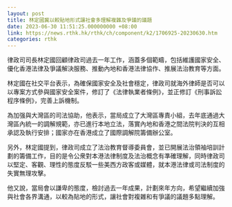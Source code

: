 ```yaml
---
layout: post
title: 林定國冀以較貼地形式讓社會多理解複雜及爭議的議題
date: 2023-06-30 11:51:25.000000000 +08:00
link: https://news.rthk.hk/rthk/ch/component/k2/1706925-20230630.htm
categories: rthk
---
```


律政司司長林定國回顧律政司過去一年工作，涵蓋多個範疇，包括維護國家安全、優化香港法律及爭議解決服務、推動內地和香港法律協作、推展法治教育等方面。

林定國在社交平台表示，為確保國家安全及社會穩定，律政司就海外律師是否可以以專案方式參與國家安全案件，修訂了《法律執業者條例》，並正修訂《刑事訴訟程序條例》，完善上訴機制。

為加强與大灣區的司法協助，他表示，當局成立了大灣區專責小組，去年底通過大灣區內統一的調解規範，亦已進行本地立法，落實內地和香港之間法院判決的互相承認及執行安排；國家亦在香港成立了國際調解院籌備辦公室。

另外，林定國提到，律政司成立了法治教育督導委員會，並已開展法治領袖培訓計劃的籌備工作，目的是令公衆對本港法律制度及法治概念有準確理解，同時律政司以堅定、客觀、理性的態度反駁一些美西方政客或媒體，就本港法律或司法制度的失實無理攻擊。

他又說，當局會以謙卑的態度，檢討過去一年成果，計劃來年方向，希望繼續加強與社會各界溝通，以較為貼地的形式，讓社會對複雜和有爭議的議題多點理解。
